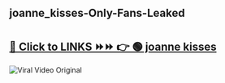 
 ## joanne_kisses-Only-Fans-Leaked

# <h2><a href="https://clipsfans.com/joanne_kisses&ref=git">🔗 Click to LINKS ⏩⏩ 👉 🟢 joanne kisses </a></h2>

<a href="https://clipsfans.com/joanne_kisses&ref=git" rel="nofollow" data-target="animated-image.originalLink"><img src="https://i.ibb.co.com/xMMVF88/686577567.gif" alt="Viral Video Original" style="max-width: 100%; display: inline-block;" data-target="animated-image.originalImage"></a>
